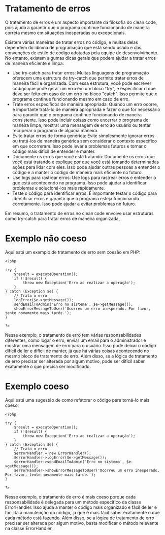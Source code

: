 # Tratamento de erros

O tratamento de erros é um aspecto importante da filosofia do clean code, pois ajuda a garantir que o programa continue funcionando de maneira correta mesmo em situações inesperadas ou excepcionais.

Existem várias maneiras de tratar erros no código, e muitas delas dependem do idioma de programação que está sendo usado e das convenções de estilo de código adotadas pela equipe de desenvolvimento. No entanto, existem algumas dicas gerais que podem ajudar a tratar erros de maneira eficiente e limpa:

- Use try-catch para tratar erros: Muitas linguagens de programação oferecem uma estrutura de try-catch que permite tratar erros de maneira fácil e organizada. Com essa estrutura, você pode escrever código que pode gerar um erro em um bloco "try", e especificar o que deve ser feito em caso de um erro no bloco "catch". Isso permite que o programa continue funcionando mesmo em caso de erro.
- Trate erros específicos de maneira apropriada: Quando um erro ocorre, é importante tratá-lo de maneira apropriada e fazer o que for necessário para garantir que o programa continue funcionando de maneira consistente. Isso pode incluir coisas como encerrar o programa de maneira limpa, mostrar uma mensagem de erro ao usuário ou tentar recuperar o programa de alguma maneira.
- Evite tratar erros de forma genérica: Evite simplesmente ignorar erros ou tratá-los de maneira genérica sem considerar o contexto específico em que ocorreram. Isso pode levar a problemas futuros e tornar o código mais difícil de entender e manter.
- Documente os erros que você está tratando: Documente os erros que você está tratando e explique por que você está tomando determinadas ações para lidar com eles. Isso pode ajudar outras pessoas a entender o código e a manter o código de maneira mais eficiente no futuro.
- Use logs para rastrear erros: Use logs para rastrear erros e entender o que está acontecendo no programa. Isso pode ajudar a identificar problemas e solucioná-los mais rapidamente.
- Teste o código para identificar erros: É importante testar o código para identificar erros e garantir que o programa esteja funcionando corretamente. Isso pode ajudar a evitar problemas no futuro.

Em resumo, o tratamento de erros no clean code envolve usar estruturas como try-catch para tratar erros de maneira organizada,


# Exemplo não coeso
Aqui está um exemplo de tratamento de erro sem coesão em PHP:

```
<?php

try {
    $result = executeOperation();
    if (!$result) {
        throw new Exception('Erro ao realizar a operação');
    }
} catch (Exception $e) {
    // Trata o erro
    logError($e->getMessage());
    sendEmailToAdmin('Erro no sistema', $e->getMessage());
    showErrorMessageToUser('Ocorreu um erro inesperado. Por favor, tente novamente mais tarde.');
}

?>
```

Nesse exemplo, o tratamento de erro tem várias responsabilidades diferentes, como logar o erro, enviar um email para o administrador e mostrar uma mensagem de erro para o usuário. Isso pode deixar o código difícil de ler e difícil de manter, já que há várias coisas acontecendo no mesmo bloco de tratamento de erro. Além disso, se a lógica de tratamento de erro precisar ser alterada por algum motivo, pode ser difícil saber exatamente o que precisa ser modificado.

# Exemplo coeso
Aqui está uma sugestão de como refatorar o código para torná-lo mais coeso:

```
<?php

try {
    $result = executeOperation();
    if (!$result) {
        throw new Exception('Erro ao realizar a operação');
    }
} catch (Exception $e) {
    // Trata o erro
    $errorHandler = new ErrorHandler();
    $errorHandler->logError($e->getMessage());
    $errorHandler->sendEmailToAdmin('Erro no sistema', $e->getMessage());
    $errorHandler->showErrorMessageToUser('Ocorreu um erro inesperado. Por favor, tente novamente mais tarde.');
}

?>
```

Nesse exemplo, o tratamento de erro é mais coeso porque cada responsabilidade é delegada para um método específico da classe ErrorHandler. Isso ajuda a manter o código mais organizado e fácil de ler e facilita a manutenção do código, já que é mais fácil saber exatamente o que cada método está fazendo. Além disso, se a lógica de tratamento de erro precisar ser alterada por algum motivo, basta modificar o método relevante na classe ErrorHandler.